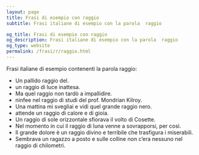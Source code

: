 ```yaml
---
layout: page
title: Frasi di esempio con raggio 
subtitle: Frasi italiane di esempio con la parola  raggio

og_title: Frasi di esempio con raggio 
og_description: Frasi italiane di esempio con la parola  raggio
og_type: website
permalink: /frasi/r/raggio.html
---
```


Frasi italiane di esempio contenenti la parola raggio:


- Un pallido raggio del.
- un raggio di luce inattesa.
- Ma quel raggio non tardò a impallidire.
- ninfee nel raggio di studi del prof. Mondrian Kilroy.
- Una mattina mi svegliai e vidi quel grande raggio nero.
- attende un raggio di calore e di gioia.
- Un raggio di sole orizzontale sfiorava il volto di Cosette.
- Nel momento in cui il raggio di luna venne a sovrapporsi, per così.
- Il grande dolore è un raggio divino e terribile che trasfigura i miserabili.
- Sembrava un ragazzo a posto e sulle colline non c’era nessuno nel raggio di chilometri.
